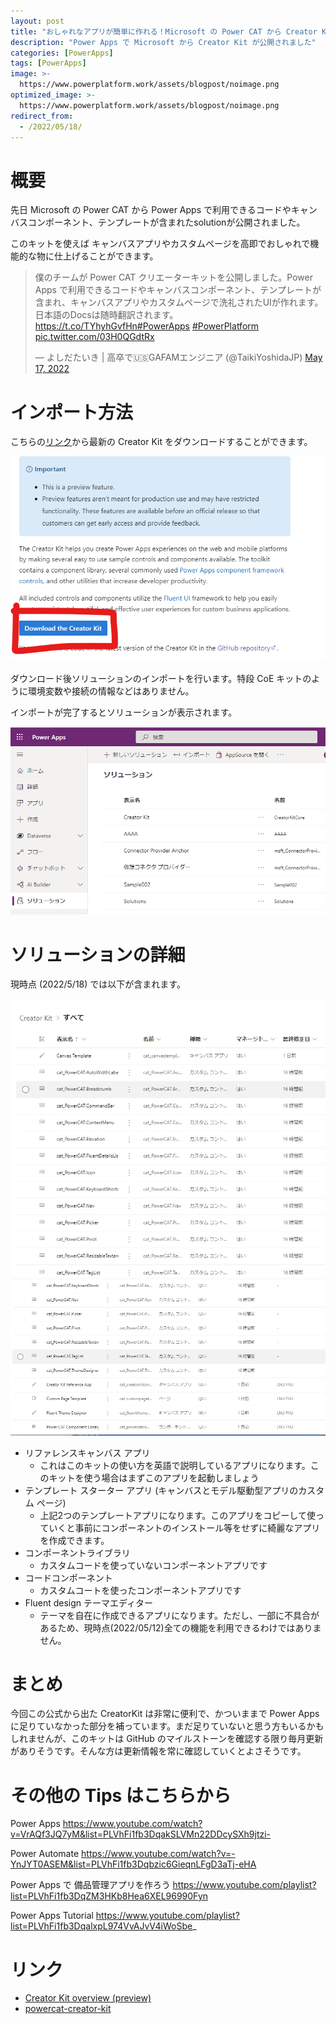 ```yaml
---
layout: post
title: "おしゃれなアプリが簡単に作れる！Microsoft の Power CAT から Creator Kit が公開されました"
description: "Power Apps で Microsoft から Creator Kit が公開されました"
categories: [PowerApps]
tags: [PowerApps]
image: >-
  https://www.powerplatform.work/assets/blogpost/noimage.png
optimized_image: >-
  https://www.powerplatform.work/assets/blogpost/noimage.png
redirect_from:
  - /2022/05/18/
---
```



#  概要

先日 Microsoft の Power CAT から Power Apps で利用できるコードやキャンバスコンポーネント、テンプレートが含まれたsolutionが公開されました。

このキットを使えば キャンバスアプリやカスタムページを高即でおしゃれで機能的な物に仕上げることができます。

<blockquote class="twitter-tweet"><p lang="ja" dir="ltr">僕のチームが Power CAT クリエーターキットを公開しました。Power Apps で利用できるコードやキャンバスコンポーネント、テンプレートが含まれ、キャンバスアプリやカスタムページで洗礼されたUIが作れます。日本語のDocsは随時翻訳されます。<a href="https://t.co/TYhyhGvfHn">https://t.co/TYhyhGvfHn</a><a href="https://twitter.com/hashtag/PowerApps?src=hash&amp;ref_src=twsrc%5Etfw">#PowerApps</a> <a href="https://twitter.com/hashtag/PowerPlatform?src=hash&amp;ref_src=twsrc%5Etfw">#PowerPlatform</a> <a href="https://t.co/03H0QGdtRx">pic.twitter.com/03H0QGdtRx</a></p>&mdash; よしだたいき | 高卒で🇺🇸GAFAMエンジニア (@TaikiYoshidaJP) <a href="https://twitter.com/TaikiYoshidaJP/status/1526453838839853057?ref_src=twsrc%5Etfw">May 17, 2022</a></blockquote> <script async src="https://platform.twitter.com/widgets.js" charset="utf-8"></script>

# インポート方法

こちらの[リンク](https://docs.microsoft.com/en-us/power-platform/guidance/creator-kit/overview?branch=power-platform-pr-creator-kit)から最新の Creator Kit をダウンロードすることができます。

<img src="/assets/blogpost/2022/051801.png"/><br/>

ダウンロード後ソリューションのインポートを行います。特段 CoE キットのように環境変数や接続の情報などはありません。

インポートが完了するとソリューションが表示されます。

<img src="/assets/blogpost/2022/051802.png"/><br/>

# ソリューションの詳細

現時点 (2022/5/18) では以下が含まれます。

<img src="/assets/blogpost/2022/051803.png"/><br/>
<img src="/assets/blogpost/2022/051804.png"/><br/>

- リファレンスキャンバス アプリ
  - これはこのキットの使い方を英語で説明しているアプリになります。このキットを使う場合はまずこのアプリを起動しましょう
- テンプレート スターター アプリ (キャンバスとモデル駆動型アプリのカスタム ページ)
  - 上記2つのテンプレートアプリになります。このアプリをコピーして使っていくと事前にコンポーネントのインストール等をせずに綺麗なアプリを作成できます。
- コンポーネントライブラリ
  - カスタムコードを使っていないコンポーネントアプリです
- コードコンポーネント
  - カスタムコートを使ったコンポーネントアプリです
- Fluent design テーマエディター
  - テーマを自在に作成できるアプリになります。ただし、一部に不具合があるため、現時点(2022/05/12)全ての機能を利用できるわけではありません。


# まとめ

今回この公式から出た CreatorKit は非常に便利で、かついままで Power Apps に足りていなかった部分を補っています。まだ足りていないと思う方もいるかもしれませんが、このキットは GitHub のマイルストーンを確認する限り毎月更新がありそうです。そんな方は更新情報を常に確認していくとよさそうです。


# その他の Tips はこちらから

Power Apps
https://www.youtube.com/watch?v=VrAQf3JQ7yM&list=PLVhFi1fb3DqakSLVMn22DDcySXh9jtzi- 

Power Automate
https://www.youtube.com/watch?v=-YnJYT0ASEM&list=PLVhFi1fb3Dqbzic6GieqnLFgD3aTj-eHA

Power Apps で 備品管理アプリを作ろう
https://www.youtube.com/playlist?list=PLVhFi1fb3DqZM3HKb8Hea6XEL96990Fyn

Power Apps Tutorial
https://www.youtube.com/playlist?list=PLVhFi1fb3DqalxpL974VvAJvV4iWoSbe_

# リンク


- [Creator Kit overview (preview)](https://docs.microsoft.com/en-us/power-platform/guidance/creator-kit/overview?branch=power-platform-pr-creator-kit)
- [powercat-creator-kit](https://github.com/microsoft/powercat-creator-kit)
